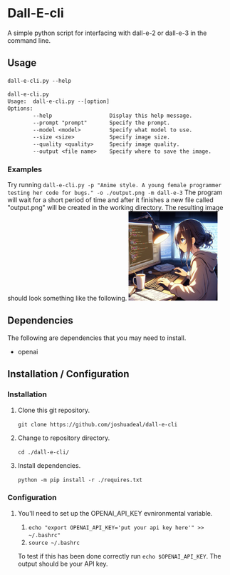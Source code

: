 # Dall-E-cli
A simple python script for interfacing with dall-e-2 or dall-e-3 in the command line.

## Usage
`dall-e-cli.py --help`

```
dall-e-cli.py
Usage:  dall-e-cli.py --[option]
Options:
        --help                  Display this help message.
        --prompt "prompt"       Specify the prompt.
        --model <model>         Specify what model to use.
        --size <size>           Specify image size.
        --quality <quality>     Specify image quality.
        --output <file name>    Specify where to save the image.
```
### Examples
Try running `dall-e-cli.py -p "Anime style. A young female programmer testing her code for bugs." -o ./output.png -m dall-e-3`
The program will wait for a short period of time and after it finishes a new file called "output.png" will be created in the working directory.
The resulting image should look something like the following.
<img src="./example-images/example01.png" alt="This image is an example." style="max-width: 200px;">

## Dependencies
The following are dependencies that you may need to install.
- openai

## Installation / Configuration
### Installation
1. Clone this git repository.

	`git clone https://github.com/joshuadeal/dall-e-cli`

1. Change to repository directory.

	`cd ./dall-e-cli/`

1. Install dependencies.

	`python -m pip install -r ./requires.txt`

### Configuration
1. You'll need to set up the OPENAI_API_KEY evnironmental variable.

   1. `echo "export OPENAI_API_KEY='put your api key here'" >> ~/.bashrc"`
   1. `source ~/.bashrc`

   To test if this has been done correctly run ```echo $OPENAI_API_KEY```. The output should be your API key.

